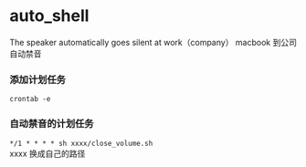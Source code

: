# auto_shell
The speaker automatically goes silent at work（company）
macbook 到公司自动禁音


### 添加计划任务
`crontab -e `
### 自动禁音的计划任务
`*/1 * * * * sh xxxx/close_volume.sh`  
xxxx 换成自己的路径
